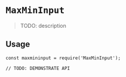 # `MaxMinInput`

> TODO: description

## Usage

```
const maxmininput = require('MaxMinInput');

// TODO: DEMONSTRATE API
```
